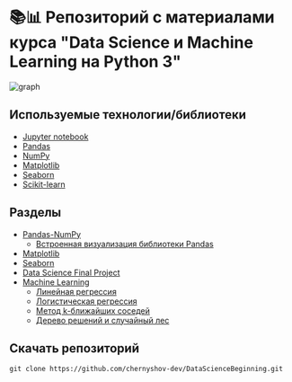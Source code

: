 # 📚📊 Репозиторий с материалами курса "Data Science и Machine Learning на Python 3"

![graph](https://media.giphy.com/media/3o6MbrACMlFCny8zmw/giphy.gif)

## Используемые технологии/библиотеки
* [Jupyter notebook](https://jupyter.org)
* [Pandas](https://pandas.pydata.org)
* [NumPy](https://numpy.org)
* [Matplotlib](https://matplotlib.org)
* [Seaborn](https://seaborn.pydata.org)
* [Scikit-learn](https://scikit-learn.org/stable/)

## Разделы
* [Pandas-NumPy](https://github.com/chernyshov-dev/DataScienceBeginning/tree/master/Pandas-NumPy)
    * [Встроенная визуализация библиотеки Pandas](https://github.com/chernyshov-dev/DataScienceBeginning/tree/master/Pandas-NumPy/PandasBuiltinDataVis)
* [Matplotlib](https://github.com/chernyshov-dev/DataScienceBeginning/tree/master/Matplotlib)
* [Seaborn](https://github.com/chernyshov-dev/DataScienceBeginning/tree/master/Seaborn)
* [Data Science Final Project](https://github.com/chernyshov-dev/DataScienceBeginning/tree/master/Project)
* [Machine Learning](https://github.com/chernyshov-dev/DataScienceBeginning/tree/master/ML)
    * [Линейная регрессия](https://github.com/chernyshov-dev/DataScienceBeginning/tree/master/ML/linear_regression)
    * [Логистическая регрессия](https://github.com/chernyshov-dev/DataScienceBeginning/tree/master/ML/logistic_regression)
    * [Метод k-ближайших соседей](https://github.com/chernyshov-dev/DataScienceBeginning/tree/master/ML/k-nearest%20neighbors)
    * [Дерево решений и случайный лес](https://github.com/chernyshov-dev/DataScienceBeginning/tree/master/ML/decision%20trees_random%20forests)

## Скачать репозиторий
```console
git clone https://github.com/chernyshov-dev/DataScienceBeginning.git
